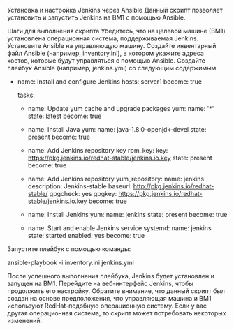 Установка и настройка Jenkins через Ansible
Данный скрипт позволяет установить и запустить Jenkins на ВМ1 с помощью Ansible.

Шаги для выполнения скрипта
Убедитесь, что на целевой машине (ВМ1) установлена операционная система, поддерживаемая Jenkins.
Установите Ansible на управляющую машину.
Создайте инвентарный файл Ansible (например, inventory.ini), в котором укажите адреса хостов, которые будут управляться с помощью Ansible.
Создайте плейбук Ansible (например, jenkins.yml) со следующим содержимым:
- name: Install and configure Jenkins
  hosts: server1
  become: true

  tasks:
    - name: Update yum cache and upgrade packages
      yum:
        name: '*'
        state: latest
      become: true

    - name: Install Java
      yum:
        name: java-1.8.0-openjdk-devel
        state: present
      become: true

    - name: Add Jenkins repository key
      rpm_key:
        key: https://pkg.jenkins.io/redhat-stable/jenkins.io.key
        state: present
      become: true

    - name: Add Jenkins repository
      yum_repository:
        name: jenkins
        description: Jenkins-stable
        baseurl: http://pkg.jenkins.io/redhat-stable/
        gpgcheck: yes
        gpgkey: https://pkg.jenkins.io/redhat-stable/jenkins.io.key
      become: true

    - name: Install Jenkins
      yum:
        name: jenkins
        state: present
      become: true

    - name: Start and enable Jenkins service
      systemd:
        name: jenkins
        state: started
        enabled: yes
      become: true

Запустите плейбук с помощью команды:

ansible-playbook -i inventory.ini jenkins.yml

После успешного выполнения плейбука, Jenkins будет установлен и запущен на ВМ1. Перейдите на веб-интерфейс Jenkins, чтобы продолжить его настройку.
Обратите внимание, что данный скрипт был создан на основе предположения, что управляющая машина и ВМ1 используют RedHat-подобную операционную систему. Если у вас другая операционная система, то скрипт может потребовать некоторых изменений.
